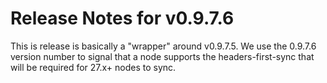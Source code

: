 # Release Notes for v0.9.7.6

This is release is basically a "wrapper" around v0.9.7.5. We use the 0.9.7.6 version number to signal that a node supports the headers-first-sync that will be required for 27.x+ nodes to sync.
